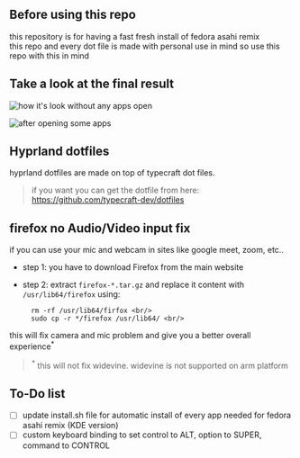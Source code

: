 ## Before using this repo
this repository is for having a fast fresh install of fedora asahi remix <br/>
this repo and every dot file is made with personal use in mind so use this repo with this in mind

## Take a look at the final result
![how it's look without any apps open](https://github.com/theSYKLO/asahi-linux.dots/blob/main/Screenshots/emptyLook.png)

![after opening some apps](https://github.com/theSYKLO/asahi-linux.dots/blob/main/Screenshots/withApps.png)

## Hyprland dotfiles
hyprland dotfiles are made on top of typecraft dot files. <br/>
>if you want you can get the dotfile from here:<br/>
>https://github.com/typecraft-dev/dotfiles

## firefox no Audio/Video input fix
if you can use your mic and webcam in sites like google meet, zoom, etc.. <br/>

+ step 1: you have to download Firefox from the main website <br/>

+ step 2: extract `firefox-*.tar.gz` and replace it content with `/usr/lib64/firefox` using: <br/>

		rm -rf /usr/lib64/firfox <br/>
		sudo cp -r */firefox /usr/lib64/ <br/>

this will fix camera and mic problem and give you a better overall experience<sup>*</sup> <br/>
><sup>*</sup> this will not fix widevine. widevine is not supported on arm platform

## To-Do list

- [ ] update install.sh file for automatic install of every app needed for fedora asahi remix (KDE version)
- [ ] custom keyboard binding to set control to ALT, option to SUPER, command to CONTROL
